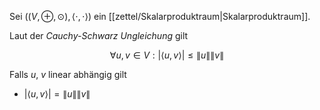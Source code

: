 Sei $((V, \oplus, \odot), \langle \cdot, \cdot \rangle)$ ein [[zettel/Skalarproduktraum|Skalarproduktraum]].

Laut der *Cauchy-Schwarz Ungleichung* gilt

$$
	\forall u, v \in V : |\langle u, v \rangle| \le \| u \| \| v \|
$$

Falls $u$, $v$ linear abhängig gilt
- $|\langle u, v \rangle| = \| u \| \| v \|$